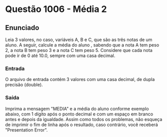 ﻿# Questão 1006 - Média 2
## Enunciado
Leia 3 valores, no caso, variáveis A, B e C, que são as
três notas de um aluno. A seguir, calcule a média do aluno
, sabendo que a nota A tem peso 2, a nota B tem peso 3 e a 
nota C tem peso 5. Considere que cada nota pode ir de 0 até 10.0, 
sempre com uma casa decimal.  

### Entrada
O arquivo de entrada contém 3 valores com uma casa decimal, de dupla precisão (double).  

### Saída
Imprima a mensagem "MEDIA" e a média do aluno conforme exemplo abaixo, com 1 dígito após o ponto decimal
e com um espaço em branco antes e depois da igualdade. Assim como todos os problemas, não esqueça de
imprimir o fim de linha após o resultado, caso contrário, você receberá "Presentation Error".  


